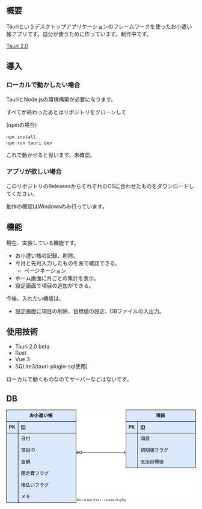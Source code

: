 ## 概要
Tauriというデスクトップアプリケーションのフレームワークを使ったお小遣い帳アプリです。自分が使うために作っています。制作中です。

[Tauri 2.0](https://v2.tauri.app/)

## 導入
### ローカルで動かしたい場合

TauriとNode.jsの環境構築が必要になります。

すべてが終わったあとはリポジトリをクローンして

(npmの場合)
```
npm install
npm run tauri dev
```
これで動かせると思います。未確認。

### アプリが欲しい場合

このリポジトリのReleasesからそれぞれのOSに合わせたものをダウンロードしてください。

動作の確認はWindowsのみ行っています。

## 機能

現在、実装している機能です。

- お小遣い帳の記録、削除。
- 今月と先月入力したものを表で確認できる。
  - ページネーション
- ホーム画面に月ごとの集計を表示。
- 設定画面で項目の追加ができる。

今後、入れたい機能は、

- 設定画面に項目の削除、目標値の設定、DBファイルの入出力。

## 使用技術
- Tauri 2.0 beta
- Rust
- Vue 3
- SQLite3(tauri-plugin-sql使用)

ローカルで動くものなのでサーバーなどはないです。

## DB
![db](public/tauri_expenses2.svg)
